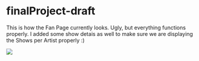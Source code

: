 # finalProject-draft
<p>This is how the Fan Page currently looks. Ugly, but everything functions properly. I added some show detais as well to make sure we are displaying the Shows per Artist properly :)</p>
<img src="http://www.gordanaminovska.com/itc172/FanPage.PNG">
